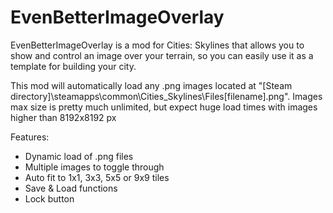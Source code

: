 # EvenBetterImageOverlay

EvenBetterImageOverlay is a mod for Cities: Skylines that allows you to show and control an image over your terrain, so you can easily use it as a template for building your city. 

This mod will automatically load any .png images located at "[Steam directory]\steamapps\common\Cities_Skylines\Files\[filename].png".
Images max size is pretty much unlimited, but expect huge load times with images higher than 8192x8192 px

Features:
  * Dynamic load of .png files 
  * Multiple images to toggle through 
  * Auto fit to 1x1, 3x3, 5x5 or 9x9 tiles
  * Save & Load functions
  * Lock button
